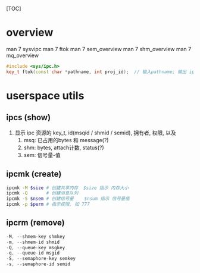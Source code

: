 [TOC]
# overview
man 7 sysvipc
man 7 ftok
man 7 sem_overview
man 7 shm_overview
man 7 mq_overview
```c++
#include <sys/ipc.h>
key_t ftok(const char *pathname, int proj_id);  // 输入pathname; 输出 ipc 的 key (uuid)
```


# userspace utils
## ipcs  (show)
1. 显示 ipc 资源的 key_t, id(msqid / shmid / semid), 拥有者, 权限, 以及
    1. msq: 已占用的bytes 和 message(?)
    2. shm: bytes, attach计数, status(?)
    3. sem: 信号量-值
## ipcmk (create)
```sh
ipcmk -M $size # 创建共享内存  $size 指示 内存大小
ipcmk -Q       # 创建消息队列
ipcmk -S $nsem # 创建信号量    $nsum 指示 信号量值
ipcmk -p $perm # 指示权限, 如 777
```
## ipcrm (remove)
```c++
-M, --shmem-key shmkey
-m, --shmem-id shmid
-Q, --queue-key msgkey
-q, --queue-id msgid
-S, --semaphore-key semkey
-s, --semaphore-id semid
```
